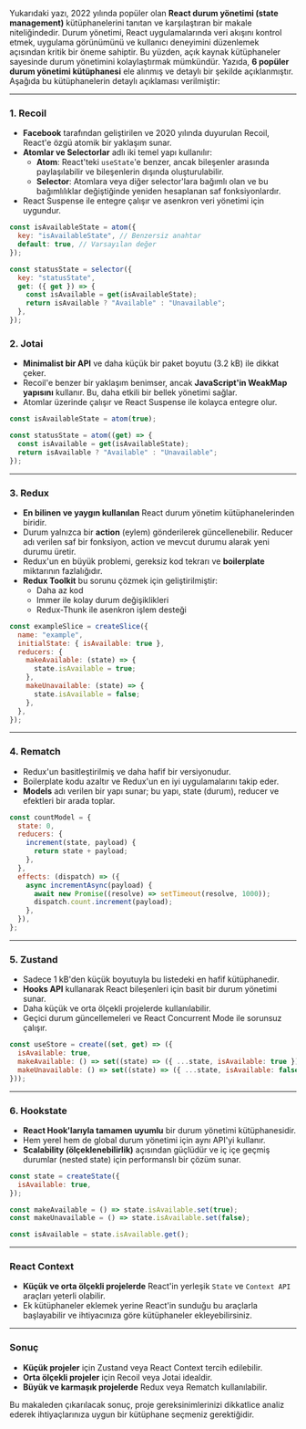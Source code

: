 Yukarıdaki yazı, 2022 yılında popüler olan **React durum yönetimi (state management)** kütüphanelerini tanıtan ve karşılaştıran bir makale niteliğindedir. Durum yönetimi, React uygulamalarında veri akışını kontrol etmek, uygulama görünümünü ve kullanıcı deneyimini düzenlemek açısından kritik bir öneme sahiptir. Bu yüzden, açık kaynak kütüphaneler sayesinde durum yönetimini kolaylaştırmak mümkündür. Yazıda, **6 popüler durum yönetimi kütüphanesi** ele alınmış ve detaylı bir şekilde açıklanmıştır. Aşağıda bu kütüphanelerin detaylı açıklaması verilmiştir:

---

### **1. Recoil**
- **Facebook** tarafından geliştirilen ve 2020 yılında duyurulan Recoil, React'e özgü atomik bir yaklaşım sunar.
- **Atomlar ve Selectorlar** adlı iki temel yapı kullanılır:
  - **Atom**: React'teki `useState`'e benzer, ancak bileşenler arasında paylaşılabilir ve bileşenlerin dışında oluşturulabilir.
  - **Selector**: Atomlara veya diğer selector'lara bağımlı olan ve bu bağımlılıklar değiştiğinde yeniden hesaplanan saf fonksiyonlardır.
- React Suspense ile entegre çalışır ve asenkron veri yönetimi için uygundur.

```javascript
const isAvailableState = atom({
  key: "isAvailableState", // Benzersiz anahtar
  default: true, // Varsayılan değer
});

const statusState = selector({
  key: "statusState",
  get: ({ get }) => {
    const isAvailable = get(isAvailableState);
    return isAvailable ? "Available" : "Unavailable";
  },
});
```

### **2. Jotai**
- **Minimalist bir API** ve daha küçük bir paket boyutu (3.2 kB) ile dikkat çeker.
- Recoil'e benzer bir yaklaşım benimser, ancak **JavaScript'in WeakMap yapısını** kullanır. Bu, daha etkili bir bellek yönetimi sağlar.
- Atomlar üzerinde çalışır ve React Suspense ile kolayca entegre olur.

```javascript
const isAvailableState = atom(true);

const statusState = atom((get) => {
  const isAvailable = get(isAvailableState);
  return isAvailable ? "Available" : "Unavailable";
});
```

---

### **3. Redux**
- **En bilinen ve yaygın kullanılan** React durum yönetim kütüphanelerinden biridir.
- Durum yalnızca bir **action** (eylem) gönderilerek güncellenebilir. Reducer adı verilen saf bir fonksiyon, action ve mevcut durumu alarak yeni durumu üretir.
- Redux'un en büyük problemi, gereksiz kod tekrarı ve **boilerplate** miktarının fazlalığıdır.
- **Redux Toolkit** bu sorunu çözmek için geliştirilmiştir:
  - Daha az kod
  - Immer ile kolay durum değişiklikleri
  - Redux-Thunk ile asenkron işlem desteği

```javascript
const exampleSlice = createSlice({
  name: "example",
  initialState: { isAvailable: true },
  reducers: {
    makeAvailable: (state) => {
      state.isAvailable = true;
    },
    makeUnavailable: (state) => {
      state.isAvailable = false;
    },
  },
});
```

---

### **4. Rematch**
- Redux'un basitleştirilmiş ve daha hafif bir versiyonudur.
- Boilerplate kodu azaltır ve Redux'un en iyi uygulamalarını takip eder.
- **Models** adı verilen bir yapı sunar; bu yapı, state (durum), reducer ve efektleri bir arada toplar.

```javascript
const countModel = {
  state: 0,
  reducers: {
    increment(state, payload) {
      return state + payload;
    },
  },
  effects: (dispatch) => ({
    async incrementAsync(payload) {
      await new Promise((resolve) => setTimeout(resolve, 1000));
      dispatch.count.increment(payload);
    },
  }),
};
```

---

### **5. Zustand**
- Sadece 1 kB'den küçük boyutuyla bu listedeki en hafif kütüphanedir.
- **Hooks API** kullanarak React bileşenleri için basit bir durum yönetimi sunar.
- Daha küçük ve orta ölçekli projelerde kullanılabilir.
- Geçici durum güncellemeleri ve React Concurrent Mode ile sorunsuz çalışır.

```javascript
const useStore = create((set, get) => ({
  isAvailable: true,
  makeAvailable: () => set((state) => ({ ...state, isAvailable: true })),
  makeUnavailable: () => set((state) => ({ ...state, isAvailable: false })),
}));
```

---

### **6. Hookstate**
- **React Hook'larıyla tamamen uyumlu** bir durum yönetimi kütüphanesidir.
- Hem yerel hem de global durum yönetimi için aynı API'yi kullanır.
- **Scalability (ölçeklenebilirlik)** açısından güçlüdür ve iç içe geçmiş durumlar (nested state) için performanslı bir çözüm sunar.

```javascript
const state = createState({
  isAvailable: true,
});

const makeAvailable = () => state.isAvailable.set(true);
const makeUnavailable = () => state.isAvailable.set(false);

const isAvailable = state.isAvailable.get();
```

---

### **React Context**
- **Küçük ve orta ölçekli projelerde** React'in yerleşik `State` ve `Context API` araçları yeterli olabilir.
- Ek kütüphaneler eklemek yerine React'in sunduğu bu araçlarla başlayabilir ve ihtiyacınıza göre kütüphaneler ekleyebilirsiniz.

---

### **Sonuç**
- **Küçük projeler** için Zustand veya React Context tercih edilebilir.
- **Orta ölçekli projeler** için Recoil veya Jotai idealdir.
- **Büyük ve karmaşık projelerde** Redux veya Rematch kullanılabilir.

Bu makaleden çıkarılacak sonuç, proje gereksinimlerinizi dikkatlice analiz ederek ihtiyaçlarınıza uygun bir kütüphane seçmeniz gerektiğidir.